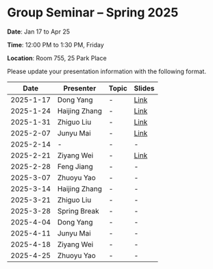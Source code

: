 # Group Seminar – Spring 2025

 **Date**: Jan 17 to Apr 25
 
 **Time**: 12:00 PM to 1:30 PM, Friday
 
 **Location**: Room 755, 25 Park Place

Please update your presentation information with the following format.

| Date       |   Presenter   | Topic | Slides |
|------------|---------------|-------|--------|
| 2025-1-17  | Dong Yang     | -     | [Link](https://github.com/GSUGroup/GroupMeetingSchedule/blob/main/Slides/DongYang/Radio%20Map%20Estimation_GroupMeeting_20250117.pptx)|
| 2025-1-24  | Haijing Zhang | -     | [Link](https://github.com/GSUGroup/GroupMeetingSchedule/tree/main/Slides/Haijing%20Zhang)|
| 2025-1-31  | Zhiguo Liu    | -     | [Link](https://github.com/GSUGroup/GroupMeetingSchedule/tree/main/Slides/Zhiguo%20Liu)|
| 2025-2-07  | Junyu Mai     | -     | [Link](https://github.com/GSUGroup/GroupMeetingSchedule/tree/main/Slides/Junyu%20Mai)|
| 2025-2-14  |  -   | -      | -     |
| 2025-2-21  | Ziyang Wei    | -     | [Link](https://github.com/GSUGroup/GroupMeetingSchedule/blob/main/Slides/Ziyang%20Wei/Detecting%20Backdoor%20Attacks%20via%20Similarity%20in%20Semantic%20Communication%20Systems.pptx)      |
| 2025-2-28  | Feng Jiang    | -     | -      |
| 2025-3-07  | Zhuoyu Yao    | -     | -      |
| 2025-3-14  | Haijing Zhang | -     | -      |
| 2025-3-21  | Zhiguo Liu    | -     | -      |
| 2025-3-28  | Spring Break  | -     | -      |
| 2025-4-04  | Dong Yang     | -     | -      |
| 2025-4-11  | Junyu Mai     | -     | -      |
| 2025-4-18  | Ziyang Wei    | -     | -      |
| 2025-4-25  | Zhuoyu Yao    | -     | -      |

